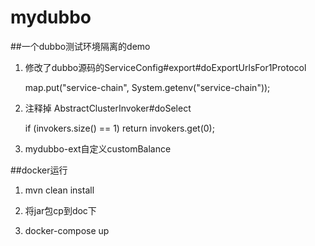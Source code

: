 # mydubbo

##一个dubbo测试环境隔离的demo

1. 修改了dubbo源码的ServiceConfig#export#doExportUrlsFor1Protocol
  
    map.put("service-chain", System.getenv("service-chain"));
   
2. 注释掉 AbstractClusterInvoker#doSelect

    if (invokers.size() == 1)
        return invokers.get(0);
            
3. mydubbo-ext自定义customBalance


##docker运行
1. mvn clean install

2. 将jar包cp到doc下

3. docker-compose up
